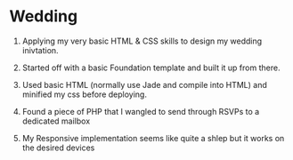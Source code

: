 # Wedding

1. Applying my very basic HTML & CSS skills to design my wedding inivtation. 

2. Started off with a basic Foundation template and built it up from there. 
3. Used basic HTML (normally use Jade and compile into HTML) and minified my css before deploying. 

4. Found a piece of PHP that I wangled to send through RSVPs to a dedicated mailbox
5. My Responsive implementation seems like quite a shlep but it works on the desired devices
